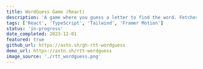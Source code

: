 ```yaml
---
title: WordGuess Game (React)
description: 'A game where you guess a letter to find the word. Fetches a random word from an API and uses Framer Motion for some animation when changing pages.'
tags: ['React', 'TypeScript', 'Tailwind', 'Framer Motion']
status: 'in-progress'
date_completed: 2023-12-01
featured: true
github_url: https://astn.sh/gh-rtt-wordguess
demo_url: https://astn.sh/rtt-wordguess
image_source: './rtt_wordguess.png'
---
```

